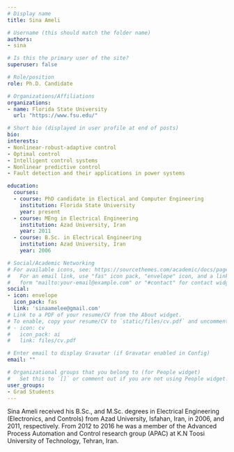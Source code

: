 ```yaml
---
# Display name
title: Sina Ameli

# Username (this should match the folder name)
authors:
- sina

# Is this the primary user of the site?
superuser: false

# Role/position
role: Ph.D. Candidate

# Organizations/Affiliations
organizations:
- name: Florida State University
  url: "https://www.fsu.edu/"

# Short bio (displayed in user profile at end of posts)
bio: 
interests:
- Nonlinear-robust-adaptive control
- Optimal control
- Intelligent control systems
- Nonlinear predictive control
- Fault detection and their applications in power systems

education:
  courses:
  - course: PhD candidate in Electical and Computer Engineering
    institution: Florida State University
    year: present
  - course: MEng in Electrical Engineering
    institution: Azad University, Iran
    year: 2011
  - course: B.Sc. in Electrical Engineering
    institution: Azad University, Iran
    year: 2006

# Social/Academic Networking
# For available icons, see: https://sourcethemes.com/academic/docs/page-builder/#icons
#   For an email link, use "fas" icon pack, "envelope" icon, and a link in the
#   form "mailto:your-email@example.com" or "#contact" for contact widget.
social:
- icon: envelope
  icon_pack: fas
  link: 'sinaamelee@gmail.com'
# Link to a PDF of your resume/CV from the About widget.
# To enable, copy your resume/CV to `static/files/cv.pdf` and uncomment the lines below.
# - icon: cv
#   icon_pack: ai
#   link: files/cv.pdf

# Enter email to display Gravatar (if Gravatar enabled in Config)
email: ""

# Organizational groups that you belong to (for People widget)
#   Set this to `[]` or comment out if you are not using People widget.
user_groups:
- Grad Students
---
```


Sina Ameli received his B.Sc., and M.Sc. degrees in Electrical Engineering (Electronics, and Controls) from Azad University, Isfahan, Iran, in 2006, and 2011, respectively.
From 2012 to 2016 he was a member of the Advanced Process Automation and Control research group (APAC) at K.N Toosi University of Technology, Tehran, Iran.
